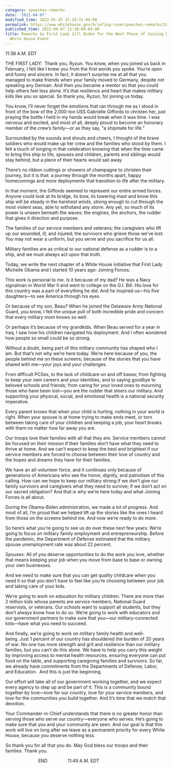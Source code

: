 ```yaml
---
category: speeches-remarks
date: '2021-04-07'
modified_time: 2022-01-25 15:19:31-04:00
permalink: https://www.whitehouse.gov/briefing-room/speeches-remarks/2021/04/07/remarks-by-first-lady-jill-biden-for-the-next-phase-of-joining-forces-in-virtual-white-house-event/
published_time: 2021-04-07 11:30:00-04:00
title: Remarks by First Lady Jill Biden for the Next Phase of Joining Forces in Virtual
  White House Event
---
```

 
11:38 A.M. EDT

THE FIRST LADY:  Thank you, Ryzun. You know, when you joined us back in
February, I felt like I knew you from the first words you spoke. You’re
open and funny and sincere. In fact, it doesn’t surprise me at all that
you managed to make friends when your family moved to Germany, despite
not speaking any German. And then you became a mentor so that you could
help others feel less alone. It’s that resilience and heart that makes
military kids like you so special. So thank you, Ryzun, for joining us
today.

You know, I’ll never forget the emotions that ran through me as I stood
in front of the bow of the 2,000-ton USS Gabrielle Giffords to christen
her, just praying the bottle I held in my hands would break when it was
time. I was nervous and excited, and most of all, deeply proud to become
an honorary member of the crew’s family—or as they say, “a shipmate for
life.”

Surrounded by the sounds and shouts and cheers, I thought of the brave
soldiers who would make up her crew and the families who stood by them.
I felt a touch of longing in that celebration knowing that when the time
came to bring this ship to life, spouses and children, parents and
siblings would stay behind, but a piece of their hearts would sail away.

There’s no ribbon cuttings or showers of champagne to christen their
journey, but it is that: a journey through the months apart, happy
homecomings and more deployments that transition to life after the
military.

In that moment, the Giffords seemed to represent our entire armed
forces. Anyone could look at its bridge, its bow, its towering mast and
know this ship will be steady in the harshest winds, strong enough to
cut through the most violent seas, able to withstand any storm. Any yet,
so much of its power is unseen beneath the waves: the engines, the
anchors, the rudder that gives it direction and purpose. 

The families of our service members and veterans; the caregivers who
lift up our wounded, ill, and injured; the survivors who grieve those
we’ve lost: You may not wear a uniform, but you serve and you sacrifice
for us all.

Military families are as critical to our national defense as a rudder is
to a ship, and we must always act upon that truth. 

Today, we write the next chapter of a White House initiative that First
Lady Michelle Obama and I started 10 years ago: Joining Forces.

This work is personal to me. Is it because of my dad? He was a Navy
signalman in World War II and went to college on the G.I. Bill. His love
for this country was a part of everything he did. And he inspired us—his
five daughters—to see America through his eyes.

Or because of my son, Beau? When he joined the Delaware Army National
Guard, you know, I felt the unique pull of both incredible pride and
concern that every military mom knows so well. 

Or perhaps it’s because of my grandkids. When Beau served for a year in
Iraq, I saw how his children navigated his deployment. And I often
wondered how people so small could be so strong.

Without a doubt, being part of this military community has shaped who I
am. But that’s not why we’re here today. We’re here because of you, the
people behind me on these screens; because of the stories that you have
shared with me—your joys and your challenges. 

From difficult PCSes, to the lack of childcare on and off bases; from
fighting to keep your own careers and your identities, and to saying
goodbye to beloved schools and friends; from caring for your loved ones
to mourning those who have been lost—you are the rudder that steers our
military. And supporting your physical, social, and emotional health is
a national security imperative.

Every parent knows that when your child is hurting, nothing in your
world is right. When your spouse is at home trying to make ends meet, or
torn between taking care of your children and keeping a job, your heart
breaks with them no matter how far away you are. 

Our troops love their families with all that they are. Service members
cannot be focused on their mission if their families don’t have what
they need to thrive at home. And we can’t expect to keep the best and
brightest if our service members are forced to choose between their love
of country and the hopes and dreams they have for their families. 

We have an all-volunteer force, and it continues only because of
generations of Americans who see the honor, dignity, and patriotism of
this calling. How can we hope to keep our military strong if we don’t
give our family survivors and caregivers what they need to survive; if
we don’t act on our sacred obligation? And that is why we’re here today
and what Joining Forces is all about. 

During the Obama-Biden administration, we made a lot of progress. And
most of all, I’m proud that we helped lift up the stories like the ones
I heard from those on the screens behind me. And now we’re ready to do
more. 

So here’s what you’re going to see us do over these next few years:
We’re going to focus on military family employment and
entrepreneurship. Before the pandemic, the Department of Defense
estimated that the military spouse unemployment rate was about 22
percent. 

Spouses: All of you deserve opportunities to do the work you love,
whether that means keeping your job when you move from base to base or
owning your own businesses. 

And we need to make sure that you can get quality childcare when you
need it so that you don’t have to feel like you’re choosing between your
job and taking care of your kids.

We’re going to work on education for military children. There are more
than 2 million kids whose parents are service members, National Guard
reservists, or veterans. Our schools want to support all students, but
they don’t always know how to do so. We’re going to work with educators
and our government partners to make sure that you—our military-connected
kids—have what you need to succeed.

And finally, we’re going to work on military family health and
well-being. Just 1 percent of our country has shouldered the burden of
20 years of war. No one has more strength and grit and resilience than
our military families, but you can’t do this alone. We have to help you
carry this weight by improving access to mental health resources,
ensuring everyone can put food on the table, and supporting caregiving
families and survivors. So far, we already have commitments from the
Departments of Defense, Labor, and Education.  And this is just the
beginning. 

Our effort will take all of our government working together, and we
expect every agency to step up and be part of it. This is a community
bound together by love—love for our country, love for your service
members, and love for the communities you build together. And it’s time
that we match that devotion.

Your Commander-in-Chief understands that there is no greater honor than
serving those who serve our country—everyone who serves. He’s going to
make sure that you and your community are seen. And our goal is that
this work will live on long after we leave as a permanent priority for
every White House, because you deserve nothing less.

So thank you for all that you do. May God bless our troops and their
families. Thank you.

                          END                11:49 A.M. EDT
